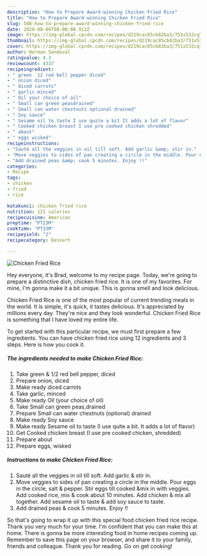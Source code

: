 ```yaml
---
description: "How to Prepare Award-winning Chicken Fried Rice"
title: "How to Prepare Award-winning Chicken Fried Rice"
slug: 588-how-to-prepare-award-winning-chicken-fried-rice
date: 2020-08-06T08:00:08.912Z
image: https://img-global.cpcdn.com/recipes/d219cac85cb82ba3/751x532cq70/chicken-fried-rice-recipe-main-photo.jpg
thumbnail: https://img-global.cpcdn.com/recipes/d219cac85cb82ba3/751x532cq70/chicken-fried-rice-recipe-main-photo.jpg
cover: https://img-global.cpcdn.com/recipes/d219cac85cb82ba3/751x532cq70/chicken-fried-rice-recipe-main-photo.jpg
author: Herman Sandoval
ratingvalue: 4.3
reviewcount: 4337
recipeingredient:
- " green  12 red bell pepper diced"
- " onion diced"
- " diced carrots"
- " garlic minced"
- " Oil your choice of oil"
- " Small can green peasdrained"
- " Small can water chestnuts optional drained"
- " Soy sauce"
- " Sesame oil to taste I use quite a bit It adds a lot of flavor"
- " Cooked chicken breast I use pre cooked chicken shredded"
- " about"
- " eggs wisked"
recipeinstructions:
- "Sauté all the veggies in oil till soft. Add garlic &amp; stir in."
- "Move veggies to sides of pan creating a circle in the middle. Pour eggs in the circle, salt &amp; pepper. Stir eggs till cooked &amp;mix in with veggies. Add cooked rice, mix &amp; cook about 10 minutes. Add chicken &amp; mix all together. Add sesame oil to taste &amp; add soy sauce to taste."
- "Add drained peas &amp; cook 5 minutes. Enjoy !!"
categories:
- Recipe
tags:
- chicken
- fried
- rice

katakunci: chicken fried rice 
nutrition: 121 calories
recipecuisine: American
preptime: "PT23M"
cooktime: "PT33M"
recipeyield: "2"
recipecategory: Dessert

---
```



![Chicken Fried Rice](https://img-global.cpcdn.com/recipes/d219cac85cb82ba3/751x532cq70/chicken-fried-rice-recipe-main-photo.jpg)

Hey everyone, it's Brad, welcome to my recipe page. Today, we're going to prepare a distinctive dish, chicken fried rice. It is one of my favorites. For mine, I'm gonna make it a bit unique. This is gonna smell and look delicious.

Chicken Fried Rice is one of the most popular of current trending meals in the world. It is simple, it's quick, it tastes delicious. It's appreciated by millions every day. They're nice and they look wonderful. Chicken Fried Rice is something that I have loved my entire life.




To get started with this particular recipe, we must first prepare a few ingredients. You can have chicken fried rice using 12 ingredients and 3 steps. Here is how you cook it.

<!--inarticleads1-->

##### The ingredients needed to make Chicken Fried Rice:

1. Take  green &amp; 1/2 red bell pepper, diced
1. Prepare  onion, diced
1. Make ready  diced carrots
1. Take  garlic, minced
1. Make ready  Oil (your choice of oil)
1. Take  Small can green peas,drained
1. Prepare  Small can water chestnuts (optional) drained
1. Make ready  Soy sauce
1. Make ready  Sesame oil to taste (I use quite a bit. It adds a lot of flavor)
1. Get  Cooked chicken breast (I use pre cooked chicken, shredded)
1. Prepare  about
1. Prepare  eggs, wisked




<!--inarticleads2-->

##### Instructions to make Chicken Fried Rice:

1. Sauté all the veggies in oil till soft. Add garlic &amp; stir in.
1. Move veggies to sides of pan creating a circle in the middle. Pour eggs in the circle, salt &amp; pepper. Stir eggs till cooked &amp;mix in with veggies. Add cooked rice, mix &amp; cook about 10 minutes. Add chicken &amp; mix all together. Add sesame oil to taste &amp; add soy sauce to taste.
1. Add drained peas &amp; cook 5 minutes. Enjoy !!




So that's going to wrap it up with this special food chicken fried rice recipe. Thank you very much for your time. I'm confident that you can make this at home. There is gonna be more interesting food in home recipes coming up. Remember to save this page on your browser, and share it to your family, friends and colleague. Thank you for reading. Go on get cooking!
